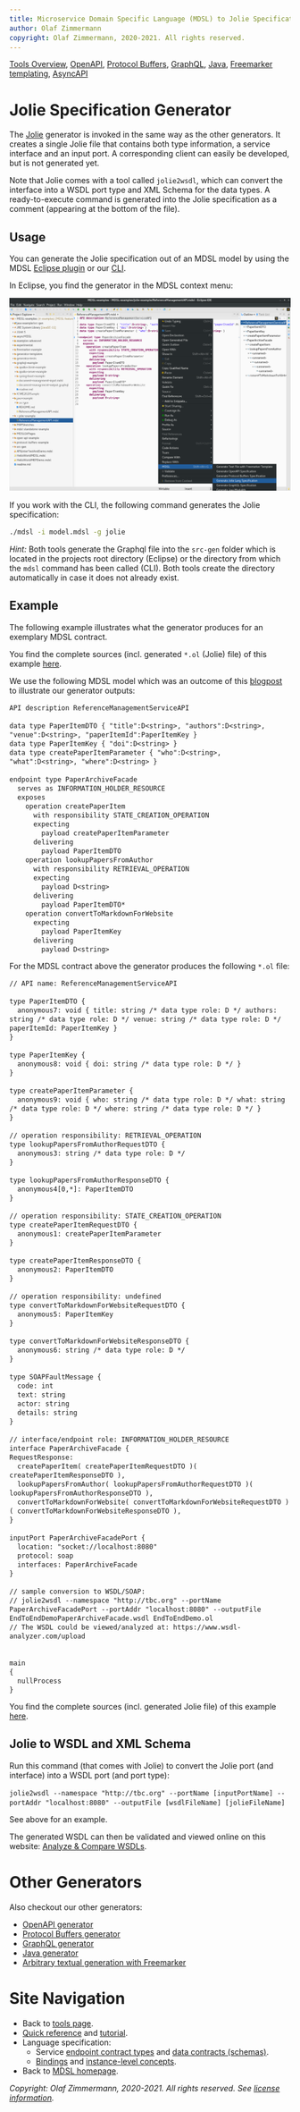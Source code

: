 ```yaml
---
title: Microservice Domain Specific Language (MDSL) to Jolie Specifications
author: Olaf Zimmermann
copyright: Olaf Zimmermann, 2020-2021. All rights reserved.
---
```


[Tools Overview](./../tools), [OpenAPI](./open-api), [Protocol Buffers](./protocol-buffers), [GraphQL](./graphql), [Java](./java), [Freemarker templating](./freemarker), [AsyncAPI](./async-api)

Jolie Specification Generator
=============================

The [Jolie](https://www.jolie-lang.org/) generator is invoked in the same way as the other generators. It creates a single Jolie file that contains both type information, a service interface and an input port. A corresponding client can easily be developed, but is not generated yet.

Note that Jolie comes with a tool called `jolie2wsdl`, which can convert the interface into a WSDL port type and XML Schema for the data types. A ready-to-execute command is generated into the Jolie specification as a comment (appearing at the bottom of the file).

## Usage
You can generate the Jolie specification out of an MDSL model by using the MDSL [Eclipse plugin](./../tools#eclipse-plugin) or our [CLI](./../tools#command-line-interface-cli-tools).

In Eclipse, you find the generator in the MDSL context menu:

<a href="./../media/eclipse-jolie-generator-context-menu.png">![Jolie Generator Context Menu in Eclipse](./../media/eclipse-jolie-generator-context-menu.png)</a>

If you work with the CLI, the following command generates the Jolie specification:

```bash
./mdsl -i model.mdsl -g jolie
```

_Hint:_ Both tools generate the Graphql file into the `src-gen` folder which is located in the projects root directory (Eclipse) or the directory from which the `mdsl` command has been called (CLI). Both tools create the directory automatically in case it does not already exist.

## Example
The following example illustrates what the generator produces for an exemplary MDSL contract.

You find the complete sources (incl. generated `*.ol` (Jolie) file) of this example [here](https://github.com/Microservice-API-Patterns/MDSL-Specification/tree/master/examples/jolie-example).

We use the following MDSL model which was an outcome of this [blogpost](https://ozimmer.ch/practices/2020/06/10/ICWEKeynoteAndDemo.html) to illustrate our generator outputs:

```
API description ReferenceManagementServiceAPI

data type PaperItemDTO { "title":D<string>, "authors":D<string>, "venue":D<string>, "paperItemId":PaperItemKey }
data type PaperItemKey { "doi":D<string> }
data type createPaperItemParameter { "who":D<string>, "what":D<string>, "where":D<string> }

endpoint type PaperArchiveFacade
  serves as INFORMATION_HOLDER_RESOURCE
  exposes
    operation createPaperItem
      with responsibility STATE_CREATION_OPERATION
      expecting
        payload createPaperItemParameter
      delivering
        payload PaperItemDTO
    operation lookupPapersFromAuthor
      with responsibility RETRIEVAL_OPERATION
      expecting
        payload D<string>
      delivering
        payload PaperItemDTO*
    operation convertToMarkdownForWebsite
      expecting
        payload PaperItemKey
      delivering
        payload D<string>
```

For the MDSL contract above the generator produces the following `*.ol` file:

```jolie
// API name: ReferenceManagementServiceAPI

type PaperItemDTO {
  anonymous7: void { title: string /* data type role: D */ authors: string /* data type role: D */ venue: string /* data type role: D */ paperItemId: PaperItemKey } 
}

type PaperItemKey {
  anonymous8: void { doi: string /* data type role: D */ } 
}

type createPaperItemParameter {
  anonymous9: void { who: string /* data type role: D */ what: string /* data type role: D */ where: string /* data type role: D */ } 
}

// operation responsibility: RETRIEVAL_OPERATION
type lookupPapersFromAuthorRequestDTO {
  anonymous3: string /* data type role: D */ 
}

type lookupPapersFromAuthorResponseDTO {
  anonymous4[0,*]: PaperItemDTO 
}

// operation responsibility: STATE_CREATION_OPERATION
type createPaperItemRequestDTO {
  anonymous1: createPaperItemParameter 
}

type createPaperItemResponseDTO {
  anonymous2: PaperItemDTO 
}

// operation responsibility: undefined
type convertToMarkdownForWebsiteRequestDTO {
  anonymous5: PaperItemKey 
}

type convertToMarkdownForWebsiteResponseDTO {
  anonymous6: string /* data type role: D */ 
}

type SOAPFaultMessage {
  code: int
  text: string
  actor: string
  details: string
}

// interface/endpoint role: INFORMATION_HOLDER_RESOURCE
interface PaperArchiveFacade {
RequestResponse:
  createPaperItem( createPaperItemRequestDTO )( createPaperItemResponseDTO ),
  lookupPapersFromAuthor( lookupPapersFromAuthorRequestDTO )( lookupPapersFromAuthorResponseDTO ),
  convertToMarkdownForWebsite( convertToMarkdownForWebsiteRequestDTO )( convertToMarkdownForWebsiteResponseDTO ),
}

inputPort PaperArchiveFacadePort {
  location: "socket://localhost:8080" 
  protocol: soap
  interfaces: PaperArchiveFacade
}

// sample conversion to WSDL/SOAP:
// jolie2wsdl --namespace "http://tbc.org" --portName PaperArchiveFacadePort --portAddr "localhost:8080" --outputFile EndToEndDemoPaperArchiveFacade.wsdl EndToEndDemo.ol
// The WSDL could be viewed/analyzed at: https://www.wsdl-analyzer.com/upload


main
{
  nullProcess
}
```

You find the complete sources (incl. generated Jolie file) of this example [here](https://github.com/Microservice-API-Patterns/MDSL-Specification/tree/master/examples/jolie-example).

## Jolie to WSDL and XML Schema

Run this command (that comes with Jolie) to convert the Jolie port (and interface) into a WSDL port (and port type):

`jolie2wsdl --namespace "http://tbc.org" --portName [inputPortName] --portAddr "localhost:8080" --outputFile [wsdlFileName] [jolieFileName]` 

See above for an example.

The generated WSDL can then be validated and viewed online on this website: [Analyze & Compare WSDLs](https://www.wsdl-analyzer.com/).


# Other Generators
Also checkout our other generators:

* [OpenAPI generator](./open-api)
* [Protocol Buffers generator](./protocol-buffers)
* [GraphQL generator](./graphql)
* [Java generator](./java)
* [Arbitrary textual generation with Freemarker](./freemarker)

# Site Navigation

* Back to [tools page](./../tools).
* [Quick reference](./../quickreference) and [tutorial](./../tutorial). 
* Language specification: 
    * Service [endpoint contract types](./../servicecontract) and [data contracts (schemas)](./../datacontract). 
    * [Bindings](./../bindings) and [instance-level concepts](./../optionalparts). 
* Back to [MDSL homepage](./../index).

*Copyright: Olaf Zimmermann, 2020-2021. All rights reserved. See [license information](https://github.com/Microservice-API-Patterns/MDSL-Specification/blob/master/LICENSE).*
